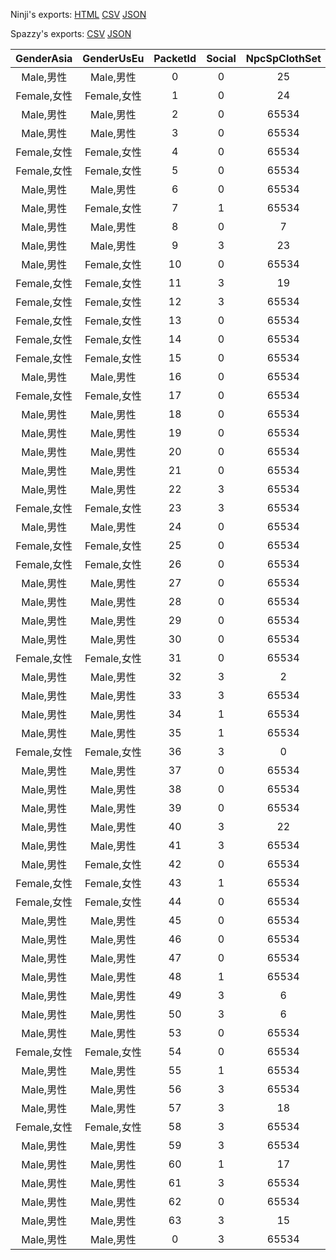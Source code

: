 Ninji's exports: [HTML](https://wuffs.org/acnh/bcsv_140/html/SpNpcParam.html) [CSV](https://wuffs.org/acnh/bcsv_140/csv/SpNpcParam.csv) [JSON](https://wuffs.org/acnh/bcsv_140/json/SpNpcParam.json)

Spazzy's exports: [CSV](https://github.com/McSpazzy/acnh-csv/blob/master/SpNpcParam.csv) [JSON](https://github.com/McSpazzy/acnh-json/blob/master/SpNpcParam.json)

| GenderAsia | GenderUsEu | PacketId | Social | NpcSpClothSet | PosterItemID | Smartphone | Umbrella | UniqueID | BirthMDay | BirthMonth | HavokResName | Label | NameWithTitle | NpcColor | ResName | SpecialELink | SpecialSLink | _21c5bbd6 | _e52f0037 | _42f255d5 | VmPauseType | VmRhythmType |
|:--:|:--:|:--:|:--:|:--:|:--:|:--:|:--:|:--:|:--:|:--:|:--:|:--:|:--:|:--:|:--:|:--:|:--:|:--:|:--:|:--:|:--:|:--:|
| Male,男性 | Male,男性 | 0 | 0 | 25 | 10435 | 65534 | 65534 | 0 | 26 | 1 | '' | 'alp' | 0 | 0 | 'NpcSpAlp' | 1 | 0 | 5 | 1 | 2 | 0 | 0 | 
| Female,女性 | Female,女性 | 1 | 0 | 24 | 10772 | 65534 | 65534 | 1 | 5 | 7 | '' | 'alw' | 0 | 1 | 'NpcSpAlw' | 1 | 0 | 5 | 1 | 2 | 0 | 0 | 
| Male,男性 | Male,男性 | 2 | 0 | 65534 | 10345 | 65534 | 65534 | 2 | 9 | 12 | '' | 'bev' | 0 | 2 | '' | 0 | 0 | 5 | 1 | 2 | 0 | 0 | 
| Male,男性 | Male,男性 | 3 | 0 | 65534 | 10796 | 65534 | 65534 | 3 | 20 | 6 | '' | 'fsl' | 0 | 3 | '' | 0 | 0 | 3 | 1 | 2 | 0 | 1 | 
| Female,女性 | Female,女性 | 4 | 0 | 65534 | 10430 | 65534 | 65534 | 4 | 8 | 1 | '' | 'boa' | 0 | 4 | '' | 0 | 0 | 4 | 1 | 3 | 0 | 1 | 
| Female,女性 | Female,女性 | 5 | 0 | 65534 | 10517 | 65534 | 65534 | 5 | 28 | 10 | '' | 'bpt' | 0 | 5 | '' | 0 | 0 | 5 | 21 | 5 | 1 | 0 | 
| Male,男性 | Male,男性 | 6 | 0 | 65534 | 10344 | 65534 | 65534 | 6 | 25 | 7 | '' | 'chm' | 1 | 6 | '' | 0 | 0 | 2 | 1 | 2 | 1 | 2 | 
| Male,男性 | Female,女性 | 7 | 1 | 65534 | 10481 | 65534 | 65534 | 7 | 10 | 11 | '' | 'cml' | 0 | 7 | 'NpcSpCml' | 1 | 0 | 5 | 1 | 5 | 1 | 0 | 
| Male,男性 | Male,男性 | 8 | 0 | 7 | 10331 | 65534 | 65534 | 8 | 23 | 8 | '' | 'tkkA' | 0 | 8 | 'NpcSpTkk' | 1 | 1 | 5 | 4 | 5 | 0 | 0 | 
| Male,男性 | Male,男性 | 9 | 3 | 23 | 10471 | 65534 | 7182 | 9 | 18 | 10 | '' | 'fox' | 0 | 9 | 'NpcSpFox' | 1 | 1 | 5 | 1 | 4 | 0 | 0 | 
| Male,男性 | Female,女性 | 10 | 0 | 65534 | 10518 | 65534 | 65534 | 10 | 14 | 11 | '' | 'grf' | 0 | 10 | '' | 0 | 0 | 4 | 1 | 2 | 0 | 0 | 
| Female,女性 | Female,女性 | 11 | 3 | 19 | 10333 | 65534 | 9946 | 11 | 31 | 10 | '' | 'hgc' | 0 | 11 | 'NpcSpHgc' | 1 | 1 | 5 | 1 | 5 | 1 | 0 | 
| Female,女性 | Female,女性 | 12 | 3 | 65534 | 10432 | 65534 | 9952 | 12 | 22 | 5 | '' | 'hgh' | 0 | 12 | 'NpcSpHgh' | 1 | 1 | 3 | 5 | 1 | 1 | 1 | 
| Female,女性 | Female,女性 | 13 | 0 | 65534 | 10777 | 65534 | 9953 | 13 | 22 | 11 | '' | 'hgs' | 0 | 13 | 'NpcSpHgs' | 1 | 1 | 5 | 3 | 1 | 1 | 0 | 
| Female,女性 | Female,女性 | 14 | 0 | 65534 | 10436 | 65534 | 65534 | 14 | 15 | 4 | '' | 'kpg' | 0 | 14 | '' | 0 | 0 | 4 | 1 | 4 | 0 | 0 | 
| Female,女性 | Female,女性 | 15 | 0 | 65534 | 10519 | 65534 | 65534 | 15 | 26 | 9 | '' | 'kpm' | 0 | 15 | '' | 0 | 0 | 4 | 1 | 4 | 0 | 0 | 
| Male,男性 | Male,男性 | 16 | 0 | 65534 | 10354 | 65534 | 65534 | 16 | 12 | 7 | '' | 'kpp' | 0 | 16 | '' | 0 | 0 | 5 | 1 | 3 | 1 | 0 | 
| Female,女性 | Female,女性 | 17 | 0 | 65534 | 10340 | 65534 | 65534 | 17 | 16 | 8 | '' | 'kps' | 0 | 17 | '' | 0 | 0 | 4 | 1 | 4 | 0 | 0 | 
| Male,男性 | Male,男性 | 18 | 0 | 65534 | 10339 | 65534 | 65534 | 19 | 17 | 4 | '' | 'mnk' | 1 | 18 | '' | 0 | 0 | 5 | 1 | 5 | 1 | 0 | 
| Male,男性 | Male,男性 | 19 | 0 | 65534 | 10342 | 65534 | 65534 | 20 | 1 | 5 | '' | 'mob' | 1 | 19 | '' | 0 | 0 | 4 | 1 | 2 | 0 | 0 | 
| Male,男性 | Male,男性 | 20 | 0 | 65534 | 10313 | 65534 | 65534 | 21 | 6 | 4 | '' | 'mol' | 1 | 20 | '' | 0 | 0 | 4 | 1 | 2 | 0 | 0 | 
| Male,男性 | Male,男性 | 21 | 0 | 65534 | 10794 | 65534 | 65534 | 22 | 6 | 6 | '' | 'ott' | 1 | 21 | '' | 0 | 0 | 5 | 1 | 5 | 1 | 0 | 
| Male,男性 | Male,男性 | 22 | 3 | 65534 | 10324 | 7289 | 6923 | 23 | 24 | 9 | '' | 'owl' | 0 | 22 | 'NpcSpOwl' | 1 | 0 | 5 | 1 | 5 | 0 | 0 | 
| Female,女性 | Female,女性 | 23 | 3 | 65534 | 10334 | 65534 | 65534 | 24 | 7 | 9 | '' | 'ows' | 0 | 23 | 'NpcSpOws' | 1 | 0 | 5 | 1 | 5 | 0 | 0 | 
| Male,男性 | Male,男性 | 24 | 0 | 65534 | 10520 | 65534 | 65534 | 25 | 3 | 3 | '' | 'pck' | 0 | 24 | '' | 0 | 0 | 2 | 1 | 2 | 0 | 1 | 
| Female,女性 | Female,女性 | 25 | 0 | 65534 | 10429 | 65534 | 65534 | 26 | 19 | 3 | '' | 'plk' | 0 | 25 | '' | 0 | 0 | 5 | 1 | 3 | 0 | 0 | 
| Female,女性 | Female,女性 | 26 | 0 | 65534 | 10431 | 65534 | 65534 | 27 | 21 | 11 | '' | 'plm' | 0 | 26 | '' | 0 | 0 | 3 | 1 | 2 | 0 | 1 | 
| Male,男性 | Male,男性 | 27 | 0 | 65534 | 10516 | 65534 | 65534 | 28 | 15 | 10 | '' | 'pge' | 0 | 27 | '' | 0 | 0 | 5 | 1 | 4 | 1 | 0 | 
| Male,男性 | Male,男性 | 28 | 0 | 65534 | 10335 | 65534 | 65534 | 30 | 28 | 6 | '' | 'dga' | 1 | 28 | '' | 1 | 0 | 3 | 1 | 3 | 0 | 2 | 
| Male,男性 | Male,男性 | 29 | 0 | 65534 | 10780 | 65534 | 65534 | 31 | 8 | 3 | '' | 'plo' | 0 | 29 | '' | 0 | 0 | 5 | 1 | 3 | 0 | 0 | 
| Male,男性 | Male,男性 | 30 | 0 | 65534 | 10336 | 65534 | 65534 | 32 | 23 | 4 | '' | 'dgb' | 1 | 30 | '' | 0 | 0 | 4 | 1 | 4 | 0 | 0 | 
| Female,女性 | Female,女性 | 31 | 0 | 65534 | 10787 | 65534 | 65534 | 33 | 31 | 1 | '' | 'poo' | 0 | 31 | '' | 0 | 0 | 3 | 1 | 3 | 1 | 1 | 
| Male,男性 | Male,男性 | 32 | 3 | 2 | 10384 | 6836 | 9561 | 34 | 30 | 5 | '' | 'rco' | 0 | 32 | 'NpcSpRco' | 1 | 1 | 5 | 5 | 5 | 0 | 0 | 
| Male,男性 | Male,男性 | 33 | 3 | 65534 | 10521 | 7290 | 65534 | 35 | 25 | 5 | '' | 'gul' | 0 | 33 | 'NpcSpGul' | 1 | 0 | 3 | 1 | 3 | 0 | 1 | 
| Male,男性 | Male,男性 | 34 | 1 | 65534 | 10785 | 65534 | 65534 | 36 | 19 | 7 | '' | 'seo' | 0 | 34 | 'NpcSpSeo' | 1 | 1 | 6 | 1 | 4 | 1 | 0 | 
| Male,男性 | Male,男性 | 35 | 1 | 65534 | 10332 | 65534 | 65534 | 37 | 30 | 11 | '' | 'skk' | 0 | 35 | 'NpcSpSkk' | 1 | 1 | 5 | 1 | 5 | 1 | 0 | 
| Female,女性 | Female,女性 | 36 | 3 | 0 | 10312 | 7320 | 9951 | 38 | 20 | 12 | '' | 'sza' | 0 | 36 | 'NpcSpSza' | 1 | 1 | 5 | 11 | 5 | 1 | 0 | 
| Male,男性 | Male,男性 | 37 | 0 | 65534 | 10792 | 65534 | 65534 | 39 | 31 | 12 | '' | 'ttlA' | 0 | 37 | '' | 1 | 0 | 5 | 1 | 4 | 1 | 0 | 
| Male,男性 | Male,男性 | 38 | 0 | 65534 | 10781 | 65534 | 65534 | 40 | 10 | 10 | '' | 'tuk' | 0 | 38 | '' | 0 | 0 | 5 | 1 | 3 | 0 | 0 | 
| Male,男性 | Male,男性 | 39 | 0 | 65534 | 10341 | 65534 | 65534 | 41 | 2 | 1 | '' | 'upa' | 0 | 39 | '' | 0 | 0 | 5 | 1 | 3 | 1 | 0 | 
| Male,男性 | Male,男性 | 40 | 3 | 22 | 10428 | 65534 | 65534 | 42 | 1 | 2 | '' | 'xct' | 0 | 40 | 'NpcSpXct' | 0 | 0 | 5 | 1 | 4 | 0 | 0 | 
| Male,男性 | Male,男性 | 41 | 3 | 65534 | 10433 | 65534 | 65534 | 43 | 8 | 8 | '' | 'slo' | 0 | 41 | 'NpcSpSlo' | 1 | 1 | 4 | 1 | 4 | 0 | 0 | 
| Male,男性 | Female,女性 | 42 | 0 | 65534 | 10343 | 65534 | 65534 | 44 | 8 | 2 | '' | 'mka' | 0 | 42 | '' | 0 | 0 | 6 | 1 | 5 | 0 | 0 | 
| Female,女性 | Female,女性 | 43 | 1 | 65534 | 10491 | 65534 | 6915 | 45 | 29 | 2 | '' | 'tap' | 0 | 43 | 'NpcSpTap' | 1 | 1 | 5 | 10 | 5 | 0 | 0 | 
| Female,女性 | Female,女性 | 44 | 0 | 65534 | 10337 | 65534 | 65534 | 46 | 22 | 10 | '' | 'lom' | 1 | 44 | '' | 0 | 0 | 4 | 1 | 3 | 0 | 0 | 
| Male,男性 | Male,男性 | 45 | 0 | 65534 | 10522 | 65534 | 65534 | 47 | 11 | 3 | '' | 'pyn' | 0 | 45 | 'NpcSpPyn' | 1 | 1 | 3 | 1 | 2 | 0 | 0 | 
| Male,男性 | Male,男性 | 46 | 0 | 65534 | 10439 | 65534 | 65534 | 48 | 24 | 12 | '' | 'rei' | 0 | 46 | '' | 0 | 0 | 5 | 3 | 5 | 1 | 0 | 
| Male,男性 | Male,男性 | 47 | 0 | 65534 | 10438 | 65534 | 65534 | 49 | 20 | 12 | '' | 'szo' | 0 | 47 | '' | 0 | 0 | 4 | 1 | 4 | 1 | 0 | 
| Male,男性 | Male,男性 | 48 | 1 | 65534 | 10434 | 65534 | 65534 | 50 | 25 | 2 | '' | 'wrl' | 0 | 48 | '' | 1 | 1 | 6 | 1 | 4 | 0 | 0 | 
| Male,男性 | Male,男性 | 49 | 3 | 6 | 10338 | 7319 | 6840 | 51 | 7 | 6 | '' | 'rct' | 0 | 49 | 'NpcSpRcm' | 1 | 0 | 5 | 5 | 5 | 0 | 0 | 
| Male,男性 | Male,男性 | 50 | 3 | 6 | 10437 | 7319 | 6840 | 52 | 7 | 6 | '' | 'rcm' | 0 | 49 | 'NpcSpRcm' | 1 | 0 | 5 | 5 | 5 | 0 | 0 | 
| Male,男性 | Male,男性 | 53 | 0 | 65534 | -1 | 65534 | 65534 | 55 | 26 | 2 | '' | 'gstA' | 0 | 52 | 'NpcSpGstA' | 1 | 1 | 6 | 53 | 2 | 0 | 0 | 
| Female,女性 | Female,女性 | 54 | 0 | 65534 | 10773 | 65534 | 65534 | 56 | 12 | 9 | '' | 'otg' | 0 | 53 | '' | 1 | 0 | 5 | 1 | 5 | 0 | 0 | 
| Male,男性 | Male,男性 | 55 | 1 | 65534 | 10346 | 65534 | 65534 | 57 | 31 | 10 | '' | 'pkn' | 0 | 54 | '' | 1 | 0 | 5 | 1 | 4 | 0 | 0 | 
| Male,男性 | Male,男性 | 56 | 3 | 65534 | -1 | 65534 | 65534 | 58 | 2 | 8 | '' | 'spn' | 0 | 55 | 'NpcSpSpn' | 1 | 0 | 5 | 1 | 2 | 1 | 0 | 
| Male,男性 | Male,男性 | 57 | 3 | 18 | -1 | 9559 | 65534 | 59 | 7 | 3 | '' | 'bey' | 0 | 56 | 'NpcSpBey' | 1 | 1 | 3 | 1 | 2 | 0 | 1 | 
| Female,女性 | Female,女性 | 58 | 3 | 65534 | -1 | 65534 | 65534 | 61 | 30 | 3 | '' | 'boc' | 0 | 57 | 'NpcSpBoc' | 1 | 1 | 4 | 1 | 2 | 0 | 1 | 
| Male,男性 | Male,男性 | 59 | 3 | 65534 | -1 | 65534 | 65534 | 62 | 2 | 10 | '' | 'dod' | 0 | 58 | 'NpcSpDod' | 1 | 1 | 5 | 1 | 2 | 0 | 0 | 
| Male,男性 | Male,男性 | 60 | 1 | 17 | -1 | 65534 | 65534 | 63 | 10 | 5 | '' | 'chy' | 0 | 59 | 'NpcSpChy' | 1 | 1 | 4 | 1 | 4 | 0 | 0 | 
| Male,男性 | Male,男性 | 61 | 3 | 65534 | -1 | 65534 | 65534 | 64 | 26 | 2 | '' | 'gstB' | 0 | 60 | 'NpcSpGstB' | 1 | 1 | 6 | 53 | 2 | 0 | 0 | 
| Male,男性 | Male,男性 | 62 | 0 | 65534 | 10776 | 65534 | 65534 | 65 | 23 | 8 | '' | 'tkkB' | 0 | 61 | 'NpcSpTkk' | 1 | 0 | 5 | 4 | 5 | 0 | 0 | 
| Male,男性 | Male,男性 | 63 | 3 | 15 | -1 | 65534 | 9560 | 66 | 4 | 7 | '' | 'doc' | 0 | 62 | 'NpcSpDod' | 1 | 1 | 5 | 1 | 2 | 0 | 0 | 
| Male,男性 | Male,男性 | 0 | 3 | 65534 | -1 | 7290 | 65534 | 69 | 25 | 5 | '' | 'gulB' | 0 | 114 | 'NpcSpGulB' | 1 | 1 | 5 | 1 | 4 | 0 | 0 | 
